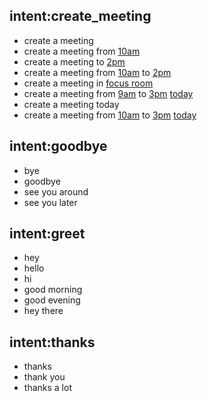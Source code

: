 ## intent:create_meeting
- create a meeting
- create a meeting from [10am](startTime)
- create a meeting to [2pm](endTime)
- create a meeting from [10am](startTime) to [2pm](endTime)
- create a meeting in [focus room](meetingroom)
- create a meeting from [9am](startTime) to [3pm](endTime) [today](date)
- create a meeting today
- create a meeting from [10am](startTime) to [3pm](endTime) [today](date)

## intent:goodbye
- bye
- goodbye
- see you around
- see you later

## intent:greet
- hey
- hello
- hi
- good morning
- good evening
- hey there

## intent:thanks
- thanks
- thank you
- thanks a lot
